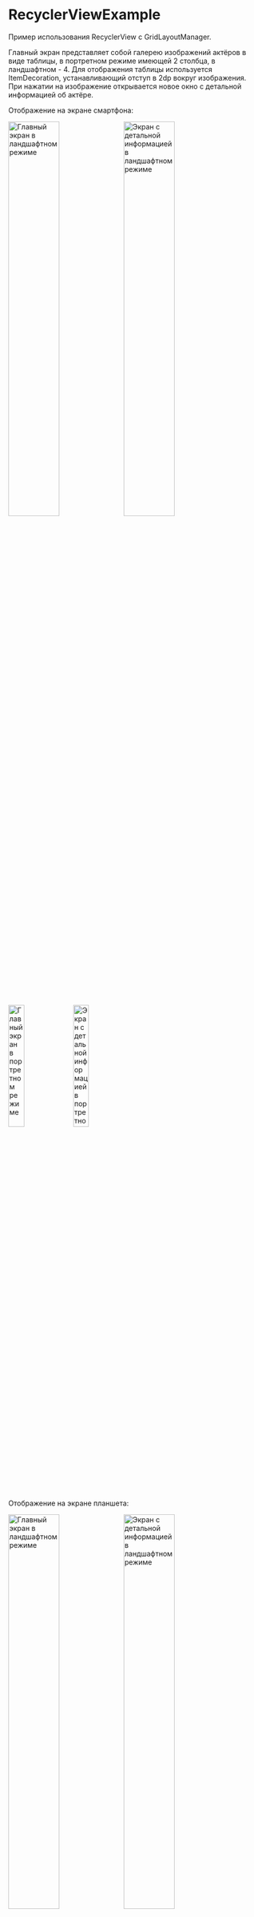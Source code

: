 # RecyclerViewExample

Пример использования RecyclerView с GridLayoutManager.

Главный экран представляет собой галерею изображений актёров в виде таблицы, в портретном режиме имеющей 2 столбца, в ландшафтном - 4.
Для отображения таблицы используется ItemDecoration, устанавливающий отступ в 2dp вокруг изображения.
При нажатии на изображение открывается новое окно с детальной информацией об актёре.

Отображение на экране смартфона:

<img src="https://user-images.githubusercontent.com/9308897/43690404-0748c820-9912-11e8-875f-bd91121eeaa5.jpg" width="45%" alt="Главный экран в ландшафтном режиме"/> <img src="https://user-images.githubusercontent.com/9308897/43690476-3f30531a-9913-11e8-843e-b78124b3c64f.jpg" width="45%" alt="Экран с детальной информацией в ландшафтном режиме"/>

<img src="https://user-images.githubusercontent.com/9308897/43690381-7f9a9e58-9911-11e8-8674-53ed9b2b3011.jpg" width="25%" alt="Главный экран в портретном режиме"/>    <img src="https://user-images.githubusercontent.com/9308897/43690464-364235ca-9913-11e8-8484-f6c8efb6ffdd.jpg" width="25%" alt="Экран с детальной информацией в портретном режиме"/>

Отображение на экране планшета:

<img src="https://user-images.githubusercontent.com/9308897/43690539-4e8696de-9914-11e8-962b-b7d05958c24c.png" width="45%" alt="Главный экран в ландшафтном режиме"/> <img src="https://user-images.githubusercontent.com/9308897/43690545-5820bc4c-9914-11e8-91c6-534194af581c.png" width="45%" alt="Экран с детальной информацией в ландшафтном режиме"/>

<img src="https://user-images.githubusercontent.com/9308897/43690537-4abb356e-9914-11e8-957e-eca195e2a245.png" width="25%" alt="Главный экран в портретном режиме"/>    <img src="https://user-images.githubusercontent.com/9308897/43690550-5eafc6fc-9914-11e8-8b30-3864b9c048fb.png" width="25%" alt="Экран с детальной информацией в портретном режиме"/>

